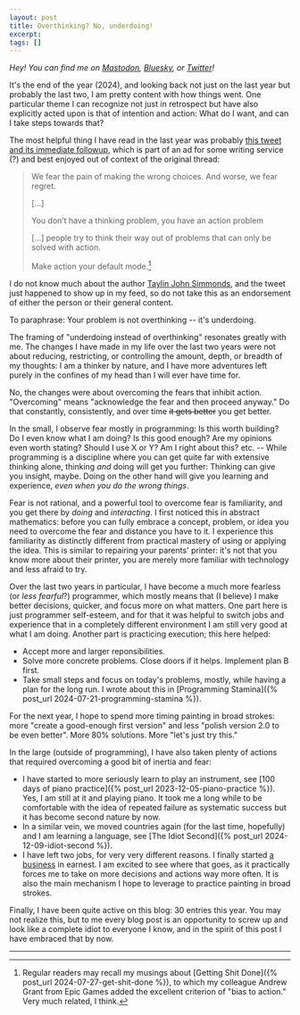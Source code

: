 ```yaml
---
layout: post
title: Overthinking? No, underdoing!
excerpt:
tags: []
---
```


_Hey! You can find me on [Mastodon](https://mastodon.gamedev.place/@sschoener), [Bluesky](https://bsky.app/profile/sschoener.bsky.social), or [Twitter](https://twitter.com/s4schoener)!_

It's the end of the year (2024), and looking back not just on the last year but probably the last two, I am pretty content with how things went. One particular theme I can recognize not just in retrospect but have also explicitly acted upon is that of intention and action: What do I want, and can I take steps towards that?

The most helpful thing I have read in the last year was probably [this tweet and its immediate followup](https://x.com/TaylinSimmonds/status/1838935805324087340), which is part of an ad for some writing service (?) and best enjoyed out of context of the original thread:
> We fear the pain of making the wrong choices. And worse, we fear regret.
>
> [...]
>
> You don’t have a thinking problem, you have an action problem
>
> [...] people try to think their way out of problems that can only be solved with action.
>
> Make action your default mode.[^bias]

I do not know much about the author [Taylin John Simmonds](https://x.com/TaylinSimmonds), and the tweet just happened to show up in my feed, so do not take this as an endorsement of either the person or their general content.

To paraphrase: Your problem is not overthinking -- it's underdoing.

The framing of "underdoing instead of overthinking" resonates greatly with me. The changes I have made in my life over the last two years were not about reducing, restricting, or controlling the amount, depth, or breadth of my thoughts: I am a thinker by nature, and I have more adventures left purely in the confines of my head than I will ever have time for.

No, the changes were about overcoming the fears that inhibit action. "Overcoming"  means "acknowledge the fear and then proceed anyway." Do that constantly, consistently, and over time ~~it gets better~~ you get better.

In the small, I observe fear mostly in programming: Is this worth building? Do I even know what I am doing? Is this good enough? Are my opinions even worth stating? Should I use X or Y? Am I right about this? etc. -- While programming is a discipline where you can get quite far with extensive thinking alone, thinking _and_ doing will get you further: Thinking can give you insight, maybe. Doing on the other hand will give you learning and experience, _even when you do the wrong things_.

Fear is not rational, and a powerful tool to overcome fear is familiarity, and you get there by _doing_ and _interacting_. I first noticed this in abstract mathematics: before you can fully embrace a concept, problem, or idea you need to overcome the fear and distance you have to it. I experience this familiarity as distinctly different from practical mastery of using or applying the idea. This is similar to repairing your parents' printer: it's not that you know more about their printer, you are merely more familiar with technology and less afraid to try.

Over the last two years in particular, I have become a much more fearless (or _less fearful_?) programmer, which mostly means that (I believe) I make better decisions, quicker, and focus more on what matters. One part here is just programmer self-esteem, and for that it was helpful to switch jobs and experience that in a completely different environment I am still very good at what I am doing. Another part is practicing execution; this here helped:
 * Accept more and larger reponsibilities.
 * Solve more concrete problems. Close doors if it helps. Implement plan B first.
 * Take small steps and focus on today's problems, mostly, while having a plan for the long run. I wrote about this in [Programming Stamina]({% post_url 2024-07-21-programming-stamina %}).

For the next year, I hope to spend more timing painting in broad strokes: more "create a good-enough first version" and less "polish version 2.0 to be even better". More 80% solutions. More "let's just try this."

In the large (outside of programming), I have also taken plenty of actions that required overcoming a good bit of inertia and fear:
 * I have started to more seriously learn to play an instrument, see [100 days of piano practice]({% post_url 2023-12-05-piano-practice %}). Yes, I am still at it and playing piano. It took me a long while to be comfortable with the idea of repeated failure as systematic success but it has become second nature by now.
 * In a similar vein, we moved countries again (for the last time, hopefully) and I am learning a language, see [The Idiot Second]({% post_url 2024-12-09-idiot-second %}).
 * I have left two jobs, for very very different reasons. I finally started [a business](https://kerntief.net/) in earnest. I am excited to see where that goes, as it practically forces me to take on more decisions and actions way more often. It is also the main mechanism I hope to leverage to practice painting in broad strokes.

Finally, I have been quite active on this blog: 30 entries this year. You may not realize this, but to me every blog post is an opportunity to screw up and look like a complete idiot to everyone I know, and in the spirit of this post I have embraced that by now.

---

[^bias]: Regular readers may recall my musings about [Getting Shit Done]({% post_url 2024-07-27-get-shit-done %}), to which my colleague Andrew Grant from Epic Games added the excellent criterion of "bias to action." Very much related, I think.